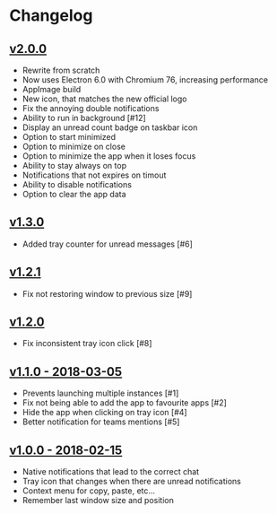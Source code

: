 # Changelog

## [v2.0.0](https://github.com/arslivinski/linux-teams/releases/tag/v2.0.0)

- Rewrite from scratch
- Now uses Electron 6.0 with Chromium 76, increasing performance
- AppImage build
- New icon, that matches the new official logo
- Fix the annoying double notifications
- Ability to run in background [#12]
- Display an unread count badge on taskbar icon
- Option to start minimized
- Option to minimize on close
- Option to minimize the app when it loses focus
- Ability to stay always on top
- Notifications that not expires on timout
- Ability to disable notifications
- Option to clear the app data

## [v1.3.0](https://github.com/arslivinski/linux-teams/releases/tag/v1.3.0)

- Added tray counter for unread messages [#6]

## [v1.2.1](https://github.com/arslivinski/linux-teams/releases/tag/v1.2.1)

- Fix not restoring window to previous size [#9]

## [v1.2.0](https://github.com/arslivinski/linux-teams/releases/tag/v1.2.0)

- Fix inconsistent tray icon click [#8]

## [v1.1.0 - 2018-03-05](https://github.com/arslivinski/linux-teams/releases/tag/v1.1.0)

- Prevents launching multiple instances [#1]
- Fix not being able to add the app to favourite apps [#2]
- Hide the app when clicking on tray icon [#4]
- Better notification for teams mentions [#5]

## [v1.0.0 - 2018-02-15](https://github.com/arslivinski/linux-teams/releases/tag/v1.0.0)

- Native notifications that lead to the correct chat
- Tray icon that changes when there are unread notifications
- Context menu for copy, paste, etc...
- Remember last window size and position
